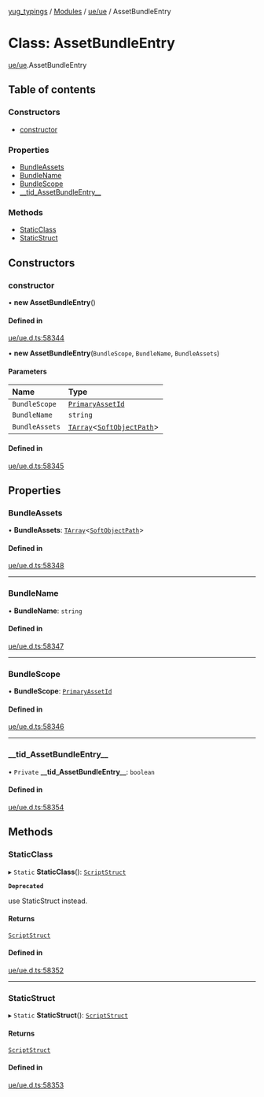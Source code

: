 [yug_typings](../README.md) / [Modules](../modules.md) / [ue/ue](../modules/ue_ue.md) / AssetBundleEntry

# Class: AssetBundleEntry

[ue/ue](../modules/ue_ue.md).AssetBundleEntry

## Table of contents

### Constructors

- [constructor](ue_ue.AssetBundleEntry.md#constructor)

### Properties

- [BundleAssets](ue_ue.AssetBundleEntry.md#bundleassets)
- [BundleName](ue_ue.AssetBundleEntry.md#bundlename)
- [BundleScope](ue_ue.AssetBundleEntry.md#bundlescope)
- [\_\_tid\_AssetBundleEntry\_\_](ue_ue.AssetBundleEntry.md#__tid_assetbundleentry__)

### Methods

- [StaticClass](ue_ue.AssetBundleEntry.md#staticclass)
- [StaticStruct](ue_ue.AssetBundleEntry.md#staticstruct)

## Constructors

### constructor

• **new AssetBundleEntry**()

#### Defined in

[ue/ue.d.ts:58344](https://github.com/YugMetaverse/yug_typings/blob/b7d9b19/ue/ue.d.ts#L58344)

• **new AssetBundleEntry**(`BundleScope`, `BundleName`, `BundleAssets`)

#### Parameters

| Name | Type |
| :------ | :------ |
| `BundleScope` | [`PrimaryAssetId`](ue_ue.PrimaryAssetId.md) |
| `BundleName` | `string` |
| `BundleAssets` | [`TArray`](../interfaces/ue_puerts.TArray.md)<[`SoftObjectPath`](ue_ue.SoftObjectPath.md)\> |

#### Defined in

[ue/ue.d.ts:58345](https://github.com/YugMetaverse/yug_typings/blob/b7d9b19/ue/ue.d.ts#L58345)

## Properties

### BundleAssets

• **BundleAssets**: [`TArray`](../interfaces/ue_puerts.TArray.md)<[`SoftObjectPath`](ue_ue.SoftObjectPath.md)\>

#### Defined in

[ue/ue.d.ts:58348](https://github.com/YugMetaverse/yug_typings/blob/b7d9b19/ue/ue.d.ts#L58348)

___

### BundleName

• **BundleName**: `string`

#### Defined in

[ue/ue.d.ts:58347](https://github.com/YugMetaverse/yug_typings/blob/b7d9b19/ue/ue.d.ts#L58347)

___

### BundleScope

• **BundleScope**: [`PrimaryAssetId`](ue_ue.PrimaryAssetId.md)

#### Defined in

[ue/ue.d.ts:58346](https://github.com/YugMetaverse/yug_typings/blob/b7d9b19/ue/ue.d.ts#L58346)

___

### \_\_tid\_AssetBundleEntry\_\_

• `Private` **\_\_tid\_AssetBundleEntry\_\_**: `boolean`

#### Defined in

[ue/ue.d.ts:58354](https://github.com/YugMetaverse/yug_typings/blob/b7d9b19/ue/ue.d.ts#L58354)

## Methods

### StaticClass

▸ `Static` **StaticClass**(): [`ScriptStruct`](ue_ue.ScriptStruct.md)

**`Deprecated`**

use StaticStruct instead.

#### Returns

[`ScriptStruct`](ue_ue.ScriptStruct.md)

#### Defined in

[ue/ue.d.ts:58352](https://github.com/YugMetaverse/yug_typings/blob/b7d9b19/ue/ue.d.ts#L58352)

___

### StaticStruct

▸ `Static` **StaticStruct**(): [`ScriptStruct`](ue_ue.ScriptStruct.md)

#### Returns

[`ScriptStruct`](ue_ue.ScriptStruct.md)

#### Defined in

[ue/ue.d.ts:58353](https://github.com/YugMetaverse/yug_typings/blob/b7d9b19/ue/ue.d.ts#L58353)
